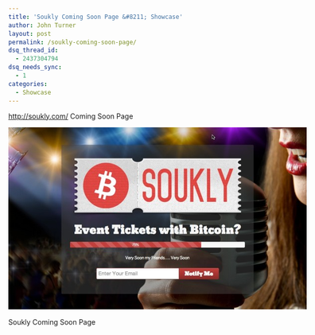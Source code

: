 ```yaml
---
title: 'Soukly Coming Soon Page &#8211; Showcase'
author: John Turner
layout: post
permalink: /soukly-coming-soon-page/
dsq_thread_id:
  - 2437304794
dsq_needs_sync:
  - 1
categories:
  - Showcase
---
```

<a href="http://soukly.com/" target="_blank" rel="nofollow">http://soukly.com/</a>&nbsp;Coming Soon Page

<div id="attachment_664" style="width: 610px" class="wp-caption alignnone">
  <a href="/wp-content/uploads/2014/03/soukly-coming-soon-page.jpg"><img class="size-large wp-image-664" alt="Soukly Coming Soon Page" src="/wp-content/uploads/2014/03/soukly-coming-soon-page-600x366.jpg" width="600" height="366" /></a>
  
  <p class="wp-caption-text">
    Soukly Coming Soon Page
  </p>
</div>
